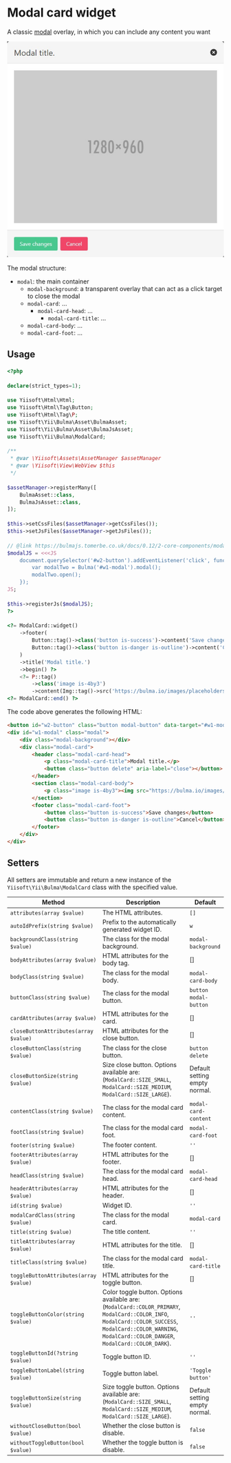 # Modal card widget

A classic [modal](https://bulma.io/documentation/components/modal/) overlay, in which you can include any content you want

<p align="center">
    <img src="images/modal_card.png">
</p>

The modal structure:
- `modal`: the main container
    - `modal-background`: a transparent overlay that can act as a click target to close the modal
    - `modal-card`: ...
        - `modal-card-head`: ...
            - `modal-card-title`: ...
    - `modal-card-body`: ...
    - `modal-card-foot`: ...

## Usage

```php
<?php

declare(strict_types=1);

use Yiisoft\Html\Html;
use Yiisoft\Html\Tag\Button;
use Yiisoft\Html\Tag\P;
use Yiisoft\Yii\Bulma\Asset\BulmaAsset;
use Yiisoft\Yii\Bulma\Asset\BulmaJsAsset;
use Yiisoft\Yii\Bulma\ModalCard;

/**
 * @var \Yiisoft\Assets\AssetManager $assetManager
 * @var \Yiisoft\View\WebView $this
 */

$assetManager->registerMany([
    BulmaAsset::class,
    BulmaJsAsset::class,
]);

$this->setCssFiles($assetManager->getCssFiles());
$this->setJsFiles($assetManager->getJsFiles());

// @link https://bulmajs.tomerbe.co.uk/docs/0.12/2-core-components/modal/
$modalJS = <<<JS
    document.querySelector('#w2-button').addEventListener('click', function(e) {
        var modalTwo = Bulma('#w1-modal').modal();
        modalTwo.open();
    });
JS;

$this->registerJs($modalJS);
?>

<?= ModalCard::widget()
    ->footer(
        Button::tag()->class('button is-success')->content('Save changes') .
        Button::tag()->class('button is-danger is-outline')->content('Cancel')
    )
    ->title('Modal title.')
    ->begin() ?>
    <?= P::tag()
        ->class('image is-4by3')
        ->content(Img::tag()->src('https://bulma.io/images/placeholders/1280x960.png')) ?>
<?= ModalCard::end() ?>
```

The code above generates the following HTML:

```html
<button id="w2-button" class="button modal-button" data-target="#w1-modal" aria-haspopup="true">Toggle button</button>
<div id="w1-modal" class="modal">
    <div class="modal-background"></div>
    <div class="modal-card">
        <header class="modal-card-head">
            <p class="modal-card-title">Modal title.</p>
            <button class="button delete" aria-label="close"></button>
        </header>
        <section class="modal-card-body">
            <p class="image is-4by3"><img src="https://bulma.io/images/placeholders/1280x960.png"></p>
        </section>
        <footer class="modal-card-foot">
            <button class="button is-success">Save changes</button>
            <button class="button is-danger is-outline">Cancel</button>
        </footer>
    </div>
</div>
```

## Setters

All setters are immutable and return a new instance of the `Yiisoft\Yii\Bulma\ModalCard` class with the specified value.

Method | Description | Default
-------|-------------|---------
`attributes(array $value)` | The HTML attributes. | `[]`
`autoIdPrefix(string $value)` | Prefix to the automatically generated widget ID. | `w`
`backgroundClass(string $value)` | The class for the modal background. | `modal-background`
`bodyAttributes(array $value)` | HTML attributes for the body tag.| []
`bodyClass(string $value)` | The class for the modal body. | `modal-card-body`
`buttonClass(string $value)` | The class for the modal button. | `button modal-button`
`cardAttributes(array $value)` | HTML attributes for the card. | []
`closeButtonAttributes(array $value)` | HTML attributes for the close button. | []
`closeButtonClass(string $value)` | The class for the close button. | `button delete`
`closeButtonSize(string $value)` | Size close button. Options available are: (`ModalCard::SIZE_SMALL`, `ModalCard::SIZE_MEDIUM`, `ModalCard::SIZE_LARGE`). | Default setting empty normal.
`contentClass(string $value)` | The class for the modal card content. | `modal-card-content`
`footClass(string $value)` | The class for the modal card foot. | `modal-card-foot`
`footer(string $value)` | The footer content. | `''`
`footerAttributes(array $value)` | HTML attributes for the footer. | []
`headClass(string $value)` | The class for the modal card head. | `modal-card-head`
`headerAttributes(array $value)` | HTML attributes for the header. | []
`id(string $value)` | Widget ID. | `''`
`modalCardClass(string $value)` | The class for the modal card. | `modal-card`
`title(string $value)` | The title content. | `''`
`titleAttributes(array $value)` | HTML attributes for the title. | []
`titleClass(string $value)` | The class for the modal card title. | `modal-card-title`
`toggleButtonAttributes(array $value)` | HTML attributes for the toggle button. | []
`toggleButtonColor(string $value)` | Color toggle button. Options available are: (`ModalCard::COLOR_PRIMARY`, `ModalCard::COLOR_INFO`, `ModalCard::COLOR_SUCCESS`, `ModalCard::COLOR_WARNING`, `ModalCard::COLOR_DANGER`, `ModalCard::COLOR_DARK`). | `''`
`toggleButtonId(?string $value)` | Toggle button ID. | `''`
`toggleButtonLabel(string $value)` | Toggle button label. | `'Toggle button'`
`toggleButtonSize(string $value)` | Size toggle button. Options available are: (`ModalCard::SIZE_SMALL`, `ModalCard::SIZE_MEDIUM`, `ModalCard::SIZE_LARGE`). | Default setting empty normal.
`withoutCloseButton(bool $value)` | Whether the close button is disable. | `false`
`withoutToggleButton(bool $value)` | Whether the toggle button is disable. | `false`

